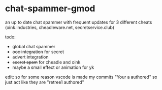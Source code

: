 # chat-spammer-gmod
an up to date chat spammer with frequent updates for 3 different cheats (oink.industries, cheadleware.net, secretservice.club)

todo:
- global chat spammer
- ~~ooc integration~~ for secret
- advert integration
- ~~secret spam~~ for cheadle and oink
- maybe a small effect or animation for yk

edit: so for some reason vscode is made my commits "Your a authored" so just act like they are "retree1 authored"